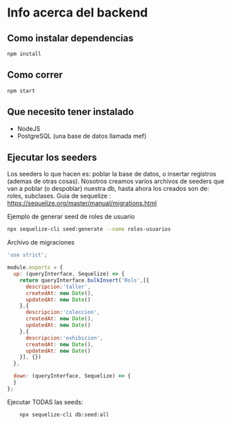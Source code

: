 # Info acerca del backend

## Como instalar dependencias

    npm install

## Como correr

    npm start

## Que necesito tener instalado

* NodeJS
* PostgreSQL (una base de datos llamada mef)

## Ejecutar los seeders

Los seeders lo que hacen es: poblar la base de datos, o insertar registros (ademas de otras cosas). Nosotros creamos varios archivos de seeders que van a poblar (o despoblar) nuestra db, hasta ahora los creados son de: roles, subclases. Guia de sequelize : <https://sequelize.org/master/manual/migrations.html>

Ejemplo de generar seed de roles de usuario

```bash
npx sequelize-cli seed:generate --name roles-usuarios
```

Archivo de migraciones

``` javascript
'use strict';

module.exports = {
  up: (queryInterface, Sequelize) => {
    return queryInterface.bulkInsert('Rols',[{
      descripcion:'taller',
      createdAt: new Date(),
      updatedAt: new Date()
    },{
      descripcion:'coleccion',
      createdAt: new Date(),
      updatedAt: new Date()
    },{
      descripcion:'exhibicion',
      createdAt: new Date(),
      updatedAt: new Date()
    }], {})
  },

  down: (queryInterface, Sequelize) => {
  }
};

```

Ejecutar TODAS las seeds:

```bash
    npx sequelize-cli db:seed:all
```
